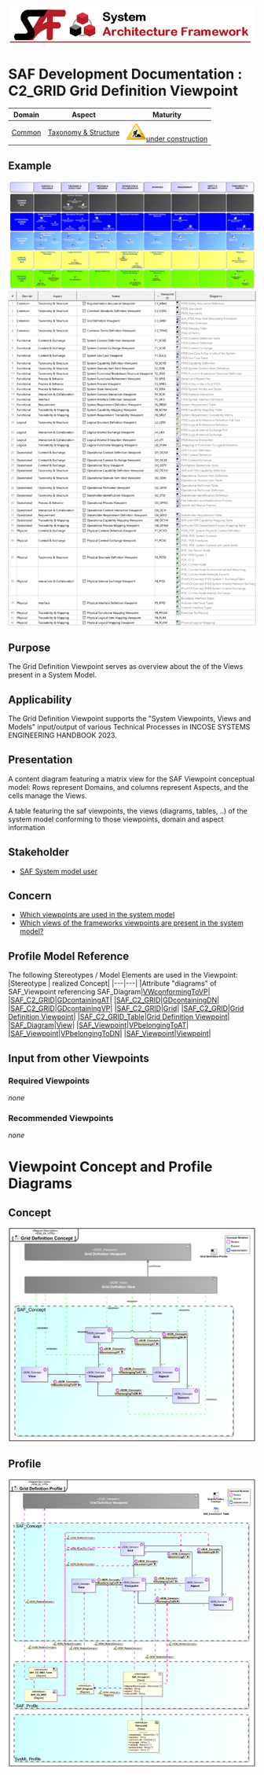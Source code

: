 ![System Architecture Framework](../../diagrams/Banner_SAF.png)
# SAF Development Documentation : **C2_GRID** Grid Definition Viewpoint
|**Domain**|**Aspect**|**Maturity**|
| --- | --- | --- |
|[Common](../../domains.md#Domain-Common)|[Taxonomy & Structure](../../aspects.md#Aspect-Taxonomy-&-Structure)|![Under Construction](../../diagrams/Under_construction_icon-yellow.svg )[under construction](../../using-saf/maturity.md#under-construction)|
## Example
![Grid-Definition-Viewpoint-primary-example.svg](../../diagrams/vp-examples/Grid-Definition-Viewpoint-primary-example.svg)
![Grid-Definition-Viewpoint-primary-example-1.svg](../../diagrams/vp-examples/Grid-Definition-Viewpoint-primary-example-1.svg)
## Purpose
The Grid Definition Viewpoint serves as overview about the of the Views present in a System Model.
## Applicability
The Grid Definition Viewpoint supports the "System Viewpoints, Views and Models" input/output of various Technical Processes in INCOSE SYSTEMS ENGINEERING HANDBOOK 2023.
## Presentation
A content diagram featuring a matrix view for the SAF Viewpoint conceptual model: Rows represent Domains, and columns represent Aspects, and the cells manage the Views.

A table featuring the saf viewpoints, the views (diagrams, tables, ..) of the system model conforming to those viewpoints, domain and aspect information

## Stakeholder
* [SAF System model user](../../stakeholders.md#SAF-System-model-user)
## Concern
* [Which viewpoints are used in the system model](../../concerns.md#_2021x_2_8710274_1696579743010_350358_24968)
* [Which views of the frameworks viewpoints are present in the system model?](../../concerns.md#_2024x_26f0132_1719133841790_534930_15826)
## Profile Model Reference
The following Stereotypes / Model Elements are used in the Viewpoint:
|Stereotype | realized Concept|
|---|---|
|Attribute "diagrams" of SAF_Viewpoint referencing SAF_Diagram|[VWconformingToVP](../concept/concepts.md#VWconformingToVP)|
|[SAF_C2_GRID](../../stereotypes.md#saf_c2_grid)|[GDcontainingAT](../concept/concepts.md#GDcontainingAT)|
|[SAF_C2_GRID](../../stereotypes.md#saf_c2_grid)|[GDcontainingDN](../concept/concepts.md#GDcontainingDN)|
|[SAF_C2_GRID](../../stereotypes.md#saf_c2_grid)|[GDcontainingVP](../concept/concepts.md#GDcontainingVP)|
|[SAF_C2_GRID](../../stereotypes.md#saf_c2_grid)|[Grid](../concept/concepts.md#Grid)|
|[SAF_C2_GRID](../../stereotypes.md#saf_c2_grid)|[Grid Definition Viewpoint](../concept/concepts.md#Grid-Definition-Viewpoint)|
|[SAF_C2_GRID_Table](../../stereotypes.md#saf_c2_grid_table)|[Grid Definition Viewpoint](../concept/concepts.md#Grid-Definition-Viewpoint)|
|[SAF_Diagram](../../stereotypes.md#saf_diagram)|[View](../concept/concepts.md#View)|
|[SAF_Viewpoint](../../stereotypes.md#saf_viewpoint)|[VPbelongingToAT](../concept/concepts.md#VPbelongingToAT)|
|[SAF_Viewpoint](../../stereotypes.md#saf_viewpoint)|[VPbelongingToDN](../concept/concepts.md#VPbelongingToDN)|
|[SAF_Viewpoint](../../stereotypes.md#saf_viewpoint)|[Viewpoint](../concept/concepts.md#Viewpoint)|
## Input from other Viewpoints
### Required Viewpoints
*none*
### Recommended Viewpoints
*none*
# Viewpoint Concept and Profile Diagrams
## Concept
![Grid Definition Concept](diagrams/Grid-Definition-Concept.svg)
## Profile
![Grid Definition Profile](diagrams/Grid-Definition-Profile.svg)

